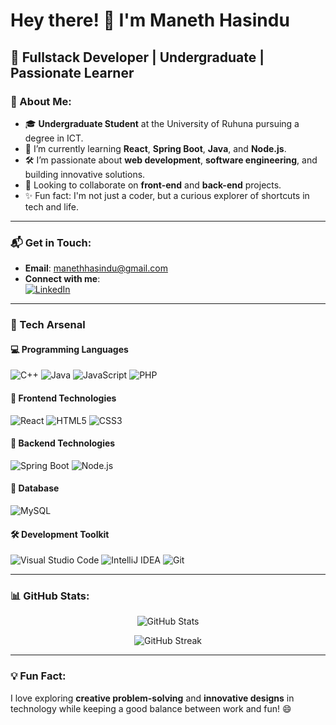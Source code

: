 # Hey there! 👋 I'm Maneth Hasindu

## 🌟 Fullstack Developer | Undergraduate | Passionate Learner

### 🚀 About Me:
- 🎓 **Undergraduate Student** at the University of Ruhuna pursuing a degree in ICT.
- 🌱 I’m currently learning **React**, **Spring Boot**, **Java**, and **Node.js**.
- 🛠️ I’m passionate about **web development**, **software engineering**, and building innovative solutions.
- 🤝 Looking to collaborate on **front-end** and **back-end** projects.
- ✨ Fun fact: I'm not just a coder, but a curious explorer of shortcuts in tech and life.

---

### 📬 Get in Touch:
- **Email**: [manethhasindu@gmail.com](mailto:manethhasindu@gmail.com)
- **Connect with me**:  
  [![LinkedIn](https://img.shields.io/badge/LinkedIn-blue?style=flat&logo=linkedin&logoColor=white)](https://linkedin.com/in/manethhasindu) 


---

### 🚀 Tech Arsenal

#### 💻 **Programming Languages**
![C++](https://img.shields.io/badge/C++-%2300599C.svg?style=for-the-badge&logo=c%2B%2B&logoColor=white)
![Java](https://img.shields.io/badge/Java-%23ED8B00.svg?style=for-the-badge&logo=openjdk&logoColor=white)
![JavaScript](https://img.shields.io/badge/JavaScript-F7DF1E?style=for-the-badge&logo=javascript&logoColor=black)
![PHP](https://img.shields.io/badge/PHP-777BB4?style=for-the-badge&logo=php&logoColor=white)

#### 🎨 **Frontend Technologies**
![React](https://img.shields.io/badge/React-%2320232a.svg?style=for-the-badge&logo=react&logoColor=%2361DAFB)
![HTML5](https://img.shields.io/badge/HTML5-%23E34F26.svg?style=for-the-badge&logo=html5&logoColor=white)
![CSS3](https://img.shields.io/badge/CSS3-%231572B6.svg?style=for-the-badge&logo=css3&logoColor=white)

#### 🔧 **Backend Technologies**
![Spring Boot](https://img.shields.io/badge/Spring%20Boot-6DB33F?style=for-the-badge&logo=springboot&logoColor=white)
![Node.js](https://img.shields.io/badge/Node.js-6DA55F?style=for-the-badge&logo=node.js&logoColor=white)

#### 💾 **Database**
![MySQL](https://img.shields.io/badge/MySQL-%2300f.svg?style=for-the-badge&logo=mysql&logoColor=white)

#### 🛠️ **Development Toolkit**
![Visual Studio Code](https://img.shields.io/badge/Visual%20Studio%20Code-0078d7.svg?style=for-the-badge&logo=visual-studio-code&logoColor=white)
![IntelliJ IDEA](https://img.shields.io/badge/IntelliJ%20IDEA-000000.svg?style=for-the-badge&logo=intellij-idea&logoColor=white)
![Git](https://img.shields.io/badge/Git-F05032?style=for-the-badge&logo=git&logoColor=white)

---

### 📊 GitHub Stats:
<p align="center">
  <img src="https://github-readme-stats.vercel.app/api?username=ManethHasindu&show_icons=true&theme=radical" alt="GitHub Stats">
</p>

<p align="center">
  <img src="https://github-readme-streak-stats.herokuapp.com/?user=ManethHasindu&theme=radical" alt="GitHub Streak">
</p>

---

### 💡 Fun Fact:
I love exploring **creative problem-solving** and **innovative designs** in technology while keeping a good balance between work and fun! 😄
